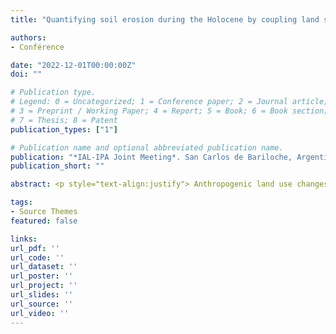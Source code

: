 ```yaml
---
title: "Quantifying soil erosion during the Holocene by coupling land surface modeling and paleoenvironmental approaches"

authors:
- Conférence

date: "2022-12-01T00:00:00Z"
doi: ""

# Publication type.
# Legend: 0 = Uncategorized; 1 = Conference paper; 2 = Journal article;
# 3 = Preprint / Working Paper; 4 = Report; 5 = Book; 6 = Book section;
# 7 = Thesis; 8 = Patent
publication_types: ["1"]

# Publication name and optional abbreviated publication name.
publication: "*IAL-IPA Joint Meeting*. San Carlos de Bariloche, Argentina, 27 Novembre - 1er Décembre 2022"
publication_short: ""

abstract: <p style="text-align:justify"> Anthropogenic land use changes and hydroclimate fluctuations are generally described as the main control factors of soil erosion on centennial to millennial time scales, but their relative contribution on erosion trends is barely quantified yet. While past erosion dynamics can be inferred from lake sediment records, improvements in land surface models now allow the quantification of soil erosion on a variety of spatial scales ranging from plot to regional or even global scales. However, application of model approaches to long timescales is still at its dawn, limiting quantification of past soil erosion, investigation of scenarios, interpolation of data spatially and temporally, or testing hypothesis. Here we show how coupling paleo-environmental data and spatially distributed models of soil loss constrained by land cover data might help to assess past soil erosion dynamics and to quantify soil loss exports. The methodology has been tested on six alpine lake catchments that cover large altitudinal gradients (from 420 to 2494 asl) over the Holocene period. Our results show that soil erosion dynamics in the Alps seems to be characterized by two main regimes. 1) a long-term (i.e. pluri-millennial) slow increase in soil erosion that we attribute to progressive land use change, and 2) ‘short’ term (i.e. decennial to centennial) erosion crisis associated with faster land uses changes. Our results suggest that reconstructing past soil erosion requires accurate land cover change reconstructions. Our results further suggest that deforestation and land opening may have amplified the effect of precipitations on soil erosion. Coupling model and paleolimnological approaches should hence open new avenues to assess in a more integrative way mass fluxes and stocks within lake catchments systems over long-term periods. <p>

tags:
- Source Themes
featured: false

links:
url_pdf: ''
url_code: ''
url_dataset: ''
url_poster: ''
url_project: ''
url_slides: ''
url_source: ''
url_video: ''
---
```

